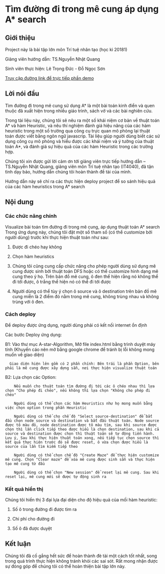 # Tìm đường đi trong mê cung áp dụng A* search

## Giới thiệu

Project này là bài tập lớn môn Trí tuệ nhân tạo (học kì 20181)

Giảng viên hướng dẫn: TS.Nguyễn Nhật Quang

Sinh viên thực hiện: Lê Trọng Đức - Đỗ Ngọc Sơn

[Truy cập đường link để trực tiếp phần demo](https://ducletrong.github.io/demo-a-start-alogrithm-heuristic/)

## Lời nói đầu

Tìm đường đi trong mê cung sử dụng A* là một bài toán kinh điển và quen thuộc đã xuất hiện trong nhiều giáo trình, sách vở và các bài nghiên cứu. 

Trong tài liệu này, chúng tôi sẽ nêu ra một số khái niệm cơ bản về thuật toán A* và hàm Heuristic, và nêu thí nghiệm đánh giá hiệu năng của các hàm heuristic trong một số trường qua công cụ trực quan mô phỏng lại thuật toán được viết bằng ngôn ngữ javascrip. Tài liệu giúp người dùng biết các sử dụng công cụ mô phỏng và hiểu được các khái niệm và ý tưởng của thuật toán A*, và đánh giá sự hiệu quả của các hàm Heuristic trong các trường hợp.

Chúng tôi xin được gửi lời cảm ơn tới giảng viên trực tiếp hướng dẫn – TS.Nguyễn Nhật Quang, giảng viên môn Trí tuệ nhân tạo (IT4040), đã tận tình dạy bảo, hướng dẫn chúng tôi hoàn thành đề tài của mình. 

Hướng dẫn này sẽ chỉ ra các thực hiện deploy project để so sánh hiệu quả của các hàm heuristics trong A* search

## Nội dung

### Các chức năng chính

Visualize bài toán tìm đường đi trong mê cung, áp dụng thuật toán A* search
Trong ứng dụng này, chúng tôi đặt một số tham số (có thể customize bởi người dùng) trước khi thực hiện thuật toán như sau:

1. Được đi chéo hay không

2. Chọn hàm heuristics

3. Chúng tôi cũng cung cấp chức năng cho phép người dùng sử dụng mê cung được sinh bởi thuật toán DFS hoặc có thể customize hình dạng mê cung theo ý họ. Trên bản đồ mê cung, ô đen thể hiện rằng nó không thể đi tới được, ô trắng thể hiện nó có thể đi tới được

4. Người dùng có thể tùy ý chọn ô source và ô destination trên bản đồ mê cung miễn là 2 điểm đó nằm trong mê cung, không trùng nhau và không trùng với ô đen.

### Cách deploy
Để deploy được ứng dụng, người dùng phải có kết nối internet ổn định

Các bước Deploy ứng dụng:

  B1: Vào thư mục A-star-Algorithm, Mở file index.html bằng trình duyệt máy tính (Khuyến cáo nên mở bằng google chrome để tránh bị lỗi không mong muốn về giao diện)
  
      Giao diện hiện lên gồm có 2 phần chính: Bên trái là phần Option, bên phải là mê cung được xây dựng sẵn, nơi thực hiện visualize thuật toán
      
  B2: Lựa chọn các Option:
  
        Nếu muốn cho thuật toán tìm đường đi tới các ô chéo nhau thì lựa chọn "Cho phép đi chéo", nếu không thì lựa chọn "Không cho phép đi chéo"
        
        Người dùng có thể chọn các hàm Heuristics như họ mong muốn bằng việc chọn option trong phần Heuristic
        
        Người dùng có thể chọ chế độ "Select source-destination" để bắt đầu chọn node source và destination và bắt đầu thuật toán. Node source được tô màu đỏ, node destination được tô màu tím, sau khi source được chọn thì lần click tiếp theo được hiểu là chọn destination, sau khi cả source và destination được chọn thì thuật toán sẽ tự động tiến hành. Lưu ý, Sau khi thực hiện thuật toán xong, nếu tiếp tục chọn source thì kết quả thực hiện trước đó sẽ được reset, ô vừa chọn được hiểu là source của lần tìm kiếm tiếp theo
        
        Người dùng có thể chọn chế độ "Create Maze" để thực hiện customize mê cung. Chọn "Clear maze" để xóa mê cung được sinh sẵn và thực hiện tạo mê cung từ đầu
        
        Người dùng có thể chọn "New session" để reset lại mê cung. Sau khi reset lại, mê cung mới sẽ được tự động sinh ra

### Kết quả hiển thị

Chúng tôi hiển thị 3 đại lựa đại diện cho độ hiệu quả của mối hàm heuristic:

1. Số ô trong đường đi được tìm ra

2. Chi phí cho đường đi

3. Số ô đã được duyệt

## Kết luận

Chúng tôi đã cố gắng hết sức để hoàn thành đè tài một cách tốt nhất, song trong quá trình thực hiện không tránh khỏi các sai sót. Rất mong nhận được sự đóng góp để chúng tôi có thể hoàn thiện bài tập lớn này.
